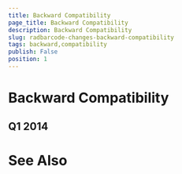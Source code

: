 ```yaml
---
title: Backward Compatibility
page_title: Backward Compatibility
description: Backward Compatibility
slug: radbarcode-changes-backward-compatibility
tags: backward,compatibility
publish: False
position: 1
---
```


# Backward Compatibility



## Q1 2014

# See Also
